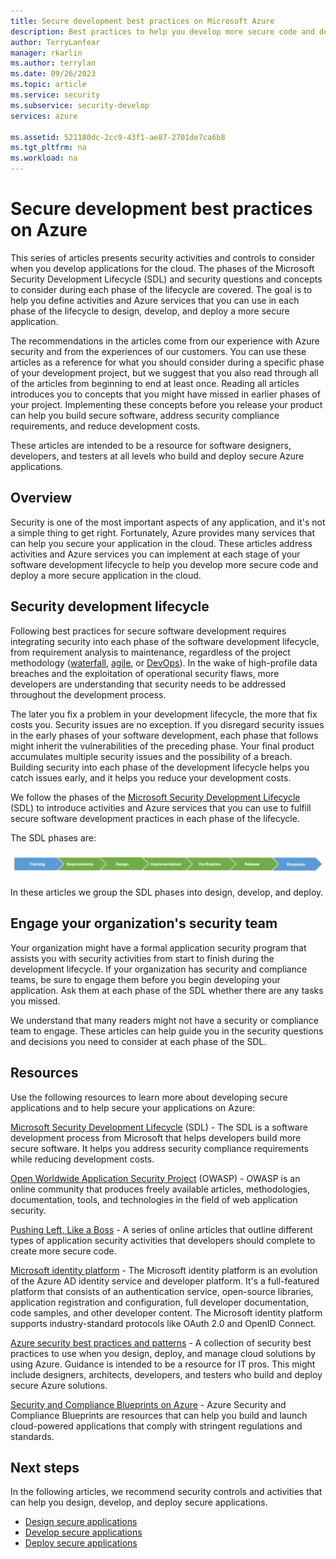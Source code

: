```yaml
---
title: Secure development best practices on Microsoft Azure
description: Best practices to help you develop more secure code and deploy a more secure application in the cloud.
author: TerryLanfear
manager: rkarlin
ms.author: terrylan
ms.date: 09/26/2023
ms.topic: article
ms.service: security
ms.subservice: security-develop
services: azure

ms.assetid: 521180dc-2cc9-43f1-ae87-2701de7ca6b8
ms.tgt_pltfrm: na
ms.workload: na
---
```


# Secure development best practices on Azure

This series of articles presents security activities and controls to consider when you develop applications for the cloud. The phases of the Microsoft Security Development Lifecycle (SDL) and security questions and concepts to consider during each phase of the lifecycle are covered. The goal is to help you define activities and Azure services that you can use in each phase of the lifecycle to design, develop, and deploy a more secure application.

The recommendations in the articles come from our experience with Azure security and from the experiences of our customers. You can use these articles as a reference for what you should consider during a specific phase of your development project, but we suggest that you also read through all of the articles from beginning to end at least once. Reading all articles introduces you to concepts that you might have missed in earlier phases of your project. Implementing these concepts before you release your product can help you build secure software, address security compliance requirements, and reduce development costs.

These articles are intended to be a resource for software designers, developers, and testers at all levels who build and deploy secure Azure applications.

## Overview

Security is one of the most important aspects of any application, and it's not a simple thing to get right. Fortunately, Azure provides many services that can help you secure your application in the cloud. These articles address activities and Azure services you can implement at each stage of your software development lifecycle to help you develop more secure code and deploy a more secure application in the cloud.

## Security development lifecycle

Following best practices for secure software development requires integrating security into each phase of the software development lifecycle, from requirement analysis to maintenance, regardless of the project methodology ([waterfall](https://en.wikipedia.org/wiki/Waterfall_model), [agile](https://en.wikipedia.org/wiki/Agile_software_development), or [DevOps](https://en.wikipedia.org/wiki/DevOps)). In the wake of high-profile data breaches and the exploitation of operational security flaws, more developers are understanding that security needs to be addressed throughout the development process.

The later you fix a problem in your development lifecycle, the more that fix costs you. Security issues are no exception. If you disregard security issues in the early phases of your software development, each phase that follows might inherit the vulnerabilities of the preceding phase. Your final product accumulates multiple security issues and the possibility of a breach. Building security into each phase of the development lifecycle helps you catch issues early, and it helps you reduce your development costs.

We follow the phases of the [Microsoft Security Development Lifecycle](https://www.microsoft.com/securityengineering/sdl/) (SDL) to introduce activities and Azure services that you can use to fulfill secure software development practices in each phase of the lifecycle.

The SDL phases are:

![Security Development Lifecycle](./media/secure-dev-overview/01-sdl-phase.png)

In these articles we group the SDL phases into design, develop, and deploy.

## Engage your organization's security team

Your organization might have a formal application security program that assists you with security activities from start to finish during the development lifecycle. If your organization has security and compliance teams, be sure to engage them before you begin developing your application. Ask them at each phase of the SDL whether there are any tasks you missed.

We understand that many readers might not have a security or compliance
team to engage. These articles can help guide you in the security questions and decisions you need to consider at each phase of the SDL.

## Resources

Use the following resources to learn more about developing secure
applications and to help secure your applications on Azure:

[Microsoft Security Development Lifecycle](https://www.microsoft.com/securityengineering/sdl/) (SDL) - The SDL is a software development process from Microsoft that helps developers build more secure software. It helps you address security compliance requirements while reducing development costs.

[Open Worldwide Application Security Project](https://www.owasp.org/) (OWASP) - OWASP is an online community that produces freely available articles, methodologies, documentation, tools, and technologies in the field of web application security.

[Pushing Left, Like a Boss](https://wehackpurple.com/pushing-left-like-a-boss-part-1/) - A series of online articles that outline different types of application security activities that developers should complete to create more secure code.

[Microsoft identity platform](../../active-directory/develop/index.yml) - The Microsoft identity platform is an evolution of the Azure AD identity service and developer platform. It's a full-featured platform that consists of an authentication service, open-source libraries, application registration and configuration, full developer documentation, code samples, and other developer content. The Microsoft identity platform supports industry-standard protocols like OAuth 2.0 and OpenID Connect.

[Azure security best practices and patterns](../fundamentals/best-practices-and-patterns.md) - A collection of security best practices to use when you design, deploy, and manage cloud solutions by using Azure. Guidance is intended to be a resource for IT pros. This might include designers, architects, developers, and testers who build and deploy secure Azure solutions.

[Security and Compliance Blueprints on Azure](../../governance/blueprints/samples/azure-security-benchmark-foundation/index.md) - Azure Security and Compliance Blueprints are resources that can help you build and launch cloud-powered applications that comply with stringent regulations and standards.

## Next steps

In the following articles, we recommend security controls and activities that can help you design, develop, and deploy secure applications.

* [Design secure applications](secure-design.md)
* [Develop secure applications](secure-develop.md)
* [Deploy secure applications](secure-deploy.md)
